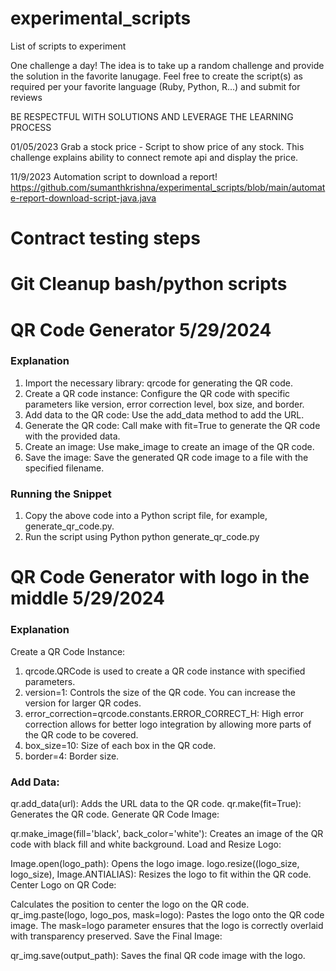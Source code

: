# experimental_scripts
 List of scripts to experiment
 
One challenge a day! 
The idea is to take up a random challenge and provide the solution in the favorite lanugage. Feel free to create the script(s) as required per your favorite language (Ruby, Python, R...) and submit for reviews

BE RESPECTFUL WITH SOLUTIONS AND LEVERAGE THE LEARNING PROCESS 
 
01/05/2023 
Grab a stock price - Script to show price of any stock. This challenge explains ability to connect remote api and display the price. 

11/9/2023
Automation script to download a report! 
https://github.com/sumanthkrishna/experimental_scripts/blob/main/automate-report-download-script-java.java

# Contract testing steps

# Git Cleanup bash/python scripts

# QR Code Generator 5/29/2024
### Explanation
1. Import the necessary library: qrcode for generating the QR code.
2. Create a QR code instance: Configure the QR code with specific parameters like version, error correction level, box size, and border.
3. Add data to the QR code: Use the add_data method to add the URL.
4. Generate the QR code: Call make with fit=True to generate the QR code with the provided data.
5. Create an image: Use make_image to create an image of the QR code.
6. Save the image: Save the generated QR code image to a file with the specified filename.

### Running the Snippet
1. Copy the above code into a Python script file, for example, generate_qr_code.py.
2. Run the script using Python python generate_qr_code.py



# QR Code Generator with logo in the middle 5/29/2024

### Explanation
Create a QR Code Instance:

1. qrcode.QRCode is used to create a QR code instance with specified parameters.
2. version=1: Controls the size of the QR code. You can increase the version for larger QR codes.
3. error_correction=qrcode.constants.ERROR_CORRECT_H: High error correction allows for better logo integration by allowing more parts of the QR code to be covered.
4. box_size=10: Size of each box in the QR code.
5. border=4: Border size.

### Add Data:

qr.add_data(url): Adds the URL data to the QR code.
qr.make(fit=True): Generates the QR code.
Generate QR Code Image:

qr.make_image(fill='black', back_color='white'): Creates an image of the QR code with black fill and white background.
Load and Resize Logo:

Image.open(logo_path): Opens the logo image.
logo.resize((logo_size, logo_size), Image.ANTIALIAS): Resizes the logo to fit within the QR code.
Center Logo on QR Code:

Calculates the position to center the logo on the QR code.
qr_img.paste(logo, logo_pos, mask=logo): Pastes the logo onto the QR code image. The mask=logo parameter ensures that the logo is correctly overlaid with transparency preserved.
Save the Final Image:

qr_img.save(output_path): Saves the final QR code image with the logo.
